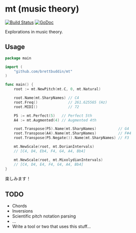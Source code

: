 # mt (music theory)

[![Build Status](https://travis-ci.org/brettbuddin/mt.svg?branch=master)](https://travis-ci.org/brettbuddin/mt)
[![GoDoc](https://godoc.org/github.com/brettbuddin/mt?status.svg)](https://godoc.org/github.com/brettbuddin/mt)

Explorations in music theory.

## Usage

```go
package main

import (
	"github.com/brettbuddin/mt"
)

func main() {
	root := mt.NewPitch(mt.C, 0, mt.Natural)

	root.Name(mt.SharpNames) // C4
	root.Freq()              // 261.625565 (Hz)
	root.MIDI()              // 72

	P5 := mt.Perfect(5)   // Perfect 5th
	A4 := mt.Augmented(4) // Augmented 4th

	root.Transpose(P5).Name(mt.SharpNames)          // G4
	root.Transpose(A4).Name(mt.SharpNames)          // F#4
	root.Transpose(P5.Negate()).Name(mt.SharpNames) // F3

	mt.NewScale(root, mt.DorianIntervals)
	// [C4, D4, Eb4, F4, G4, A4, Bb4]

	mt.NewScale(root, mt.MixolydianIntervals)
	// [C4, D4, E4, F4, G4, A4, Bb4]
}
```

楽しみます！

## TODO

- Chords
- Inversions
- Scientific pitch notation parsing
- ...
- Write a tool or two that uses this stuff...
